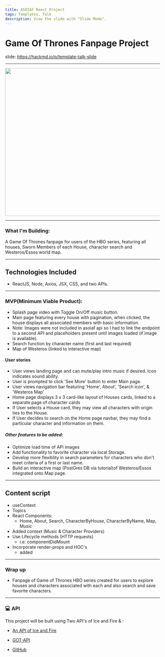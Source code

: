 ```yaml
---
title: ASOIAF React Project
tags: Templates, Talk
description: View the slide with "Slide Mode".
---
```


# Game Of Thrones Fanpage Project

<!-- Put the link to this slide here so people can follow -->
slide: https://hackmd.io/p/template-talk-slide

---
<img src="https://i.imgur.com/ea4n1vP.png" width="680" height="480"/>

---
### What I'm Building:
A Game Of Thrones fanpage for users of the HBO series, featuring all houses, Sworn Members of each House, character search and Westeros/Essos world map.

---

## Technologies Included

- ReactJS, Node, Axios, JSX, CSS, and two APIs.


---

### MVP(Minimum Viable Product):
- Splash page video with Toggle On/Off music button.
- Main page featuring every house with pagination, when clicked, the house displays all associated members with basic information.
- Note: Images were not included in asoiaf api so I had to link the endpoint to a second API and placeholders present until images loaded (if image is available).
- Search function by character name (first and last required)
- Map of Westeros (linked to interactive map)


#### User stories
- User views landing page and can mute/play intro music if desired. Icon indicates sound ability.
- User is prompted to click 'See More' button to enter Main page.
- User views navigation bar featuring 'Home', About', 'Search icon', & 'Westeros Map'
- Home page displays 3 x 3 card-like layout of Houses cards, linked to a separate page of character cards
- If User selects a House card, they may view all characters with origin ties to the House.
- If User decides to search on the Home page navbar, they may find a particular character and information on them.



##### Other features to be added:
- Optimize load time of APi images
- Add functionality to favorite character via local Storage.
- Develop more flexiblity in search parameters for characters who don't meet criteria of a first or last name.
- Build an interactive map (PostGres DB via tutorial)of Westeros/Essos integrated onto Map page.

---

## Content script

- useContext
- Topics
- React Components:
    - Home, About, Search, CharacterByHouse, CharacterByName, Map, Music
- Added context (Music & Character Providers)
- Use Lifecycle methods (HTTP requests)
    - i.e: componentDidMount
- Incorporate render-props and HOC's
  - added
---

### Wrap up

- Fanpage of Game of Thrones HBO series created for users to explore houses and characters associated with each and also search and save favorite characters.


---

### :computer: API

This project will be built using Two API's of Ice and Fire & :

-  [An API of Ice and Fire](https://anapioficeandfire.com/)

-  [GOT-API](https://api.got.show/doc/)

- [GitHub](https://github.com/bellmarc)

